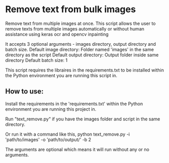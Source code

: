 # Remove text from bulk images
Remove text from multiple images at once.
This script allows the user to remove texts from multiple images automatically
or without human assistance using keras ocr and opencv inpainting

It accepts 3 optional arguments - images directory, output directory and batch size.
Default image directory: Folder named 'images' in the same directory as the script
Default output directory: Output folder inside same directory
Default batch size: 1

This script requires the libraires in the requirements.txt to be installed within the Python
environment you are running this script in.

 
 ## How to use:
 
 Install the requirements in the 'requirements.txt' within the Python environment you are running this project in.
 
 Run "text_remove.py" if you have the images folder and script in the same directory.
 
 Or run it with a command like this,
 python text_remove.py -i 'path/to/images' -o 'path/to/output/' -b 2
 
 The arguments are optional which means it will run without any or no arguments.
 
